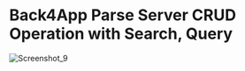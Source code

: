 # Back4App Parse Server CRUD Operation with Search, Query 
![Screenshot_9](https://user-images.githubusercontent.com/22006238/83961428-bd326e80-a8b4-11ea-9135-eb76755f5fdd.png)

